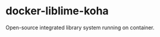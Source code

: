 docker-liblime-koha
===================

Open-source integrated library system running on container. 

